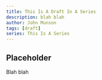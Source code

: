 ```yaml
---
title: This Is A Draft In A Series
description: blah blah
author: John Munson
tags: [draft]
series: This Is A Series
---
```


## Placeholder

Blah blah
